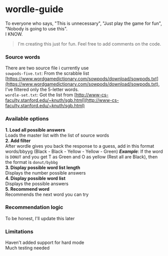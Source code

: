 # wordle-guide
To everyone who says, "This is unnecessary", "Just play the game for fun", "Nobody is going to use this".  
I KNOW.   

> I'm creating this just for fun. Feel free to add comments on the code.

### Source words
There are two source file i currently use  
`sowpods-five.txt`: From the scrabble list [https://www.wordgamedictionary.com/sowpods/download/sowpods.txt](https://www.wordgamedictionary.com/sowpods/download/sowpods.txt), I've filtered only the 5-letter words.   
`wordle-set.txt`: Got the list from [http://www-cs-faculty.stanford.edu/~knuth/sgb.html](http://www-cs-faculty.stanford.edu/~knuth/sgb.html)

### Available options
**1. Load all possible answers**  
Loads the master list with the list of source words   
**2. Add filter**  
After wordle gives you back the response to a guess, add in this format  
words/bbyyg (Black - Black - Yellow - Yellow - Green)
**_Example_**: If the word is `DONUT` and you get T as Green and O as yellow (Rest all are Black), then the format is `donut/bybbg`  
**3. Display possible word list length**  
Displays the number possible answers   
**4. Display possible word list**  
Displays the possible answers  
**5. Recommend word**  
Recommends the next word you can try

### Recommendation logic
To be honest, I'll update this later

### Limitations
Haven't added support for hard mode  
Much testing needed

